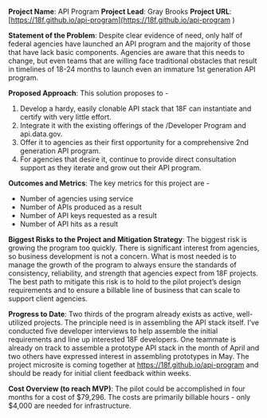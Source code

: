 
**Project Name**: API Program
**Project Lead**: Gray Brooks
**Project URL**: [https://18f.github.io/api-program](https://18f.github.io/api-program )

**Statement of the Problem**:  Despite clear evidence of need, only half of federal agencies have launched an API program and the majority of those that have lack basic components.  Agencies are aware that this needs to change, but even teams that are willing face traditional obstacles that result in timelines of 18-24 months to launch even an immature 1st generation API program.  

**Proposed Approach**: This solution proposes to - 

1. Develop a hardy, easily clonable API stack that 18F can instantiate and certify with very little effort.  
2. Integrate it with the existing offerings of the /Developer Program and api.data.gov.  
3. Offer it to agencies as their first opportunity for a comprehensive 2nd generation API program.  
4. For agencies that desire it, continue to provide direct consultation support as they iterate and grow out their API program.   

**Outcomes and Metrics**: The key metrics for this project are - 

* Number of agencies using service 
* Number of APIs produced as a result 
* Number of API keys requested as a result
* Number of API hits as a result 

**Biggest Risks to the Project and Mitigation Strategy**: The biggest risk is growing the program too quickly.  There is significant interest from agencies, so business development is not a concern.  What is most needed is to manage the growth of the program to always ensure the standards of consistency, reliability, and strength that agencies expect from 18F projects.  The best path to mitigate this risk is to hold to the pilot project’s design requirements and to ensure a billable line of business that can scale to support client agencies.  

**Progress to Date**:  Two thirds of the program already exists as active, well-utilized projects.  The principle need is in assembling the API stack itself.  I’ve conducted five developer interviews to help assemble the initial requirements and line up interested 18F developers.  One teammate is already on track to assemble a prototype API stack in the month of April and two others have expressed interest in assembling prototypes in May.  The project microsite is coming together at https://18f.github.io/api-program and should be ready for initial client feedback within weeks.  

**Cost Overview (to reach MVP)**: The pilot could be accomplished in four months for a cost of $79,296.  The costs are primarily billable hours - only $4,000 are needed for infrastructure.  
